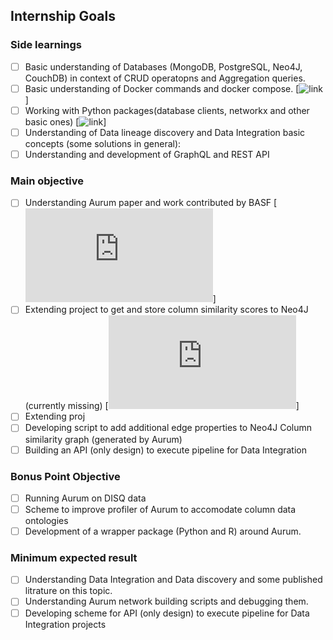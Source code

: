 ## Internship Goals

### Side learnings
- [ ] Basic understanding of Databases (MongoDB, PostgreSQL, Neo4J, CouchDB) in context of CRUD operatopns and Aggregation queries.
- [ ] Basic understanding of Docker commands and docker compose. [![link](https://stackify.com/docker-tutorial/)]
- [ ] Working with Python packages(database clients, networkx and other basic ones) [![link](https://networkx.org/)]
- [ ] Understanding of Data lineage discovery and Data Integration basic concepts (some solutions in general):
- [ ] Understanding and development of GraphQL and REST API

### Main objective
- [ ] Understanding Aurum paper and work contributed by BASF [![link](https://github.com/mitdbg/aurum-datadiscovery/blob/master/knowledgerepr/fieldnetwork.py)]
- [ ] Extending project to get and store column similarity scores to Neo4J (currently missing) [![link](https://github.com/mitdbg/aurum-datadiscovery/blob/master/knowledgerepr/fieldnetwork.py)]
- [ ] Extending proj
- [ ] Developing script to add additional edge properties to Neo4J Column similarity graph (generated by Aurum) 
- [ ] Building an API (only design) to execute pipeline for Data Integration

### Bonus Point Objective
- [ ] Running Aurum on DISQ data
- [ ] Scheme to improve profiler of Aurum to accomodate column data ontologies
- [ ] Development of a wrapper package (Python and R) around Aurum.

### Minimum expected result
- [ ] Understanding Data Integration and Data discovery and some published litrature on this topic.
- [ ] Understanding Aurum network building scripts and debugging them.
- [ ] Developing scheme for API (only design) to execute pipeline for Data Integration projects
